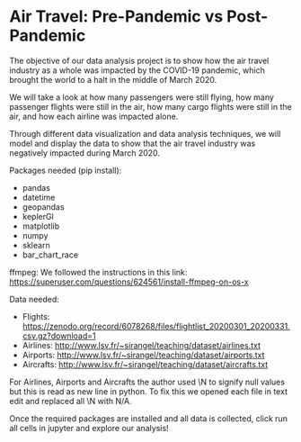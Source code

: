 # Air Travel: Pre-Pandemic vs Post-Pandemic 
The objective of our data analysis project is to show how the air travel industry as a whole was impacted by the COVID-19 pandemic, which brought the world to a halt in the middle of March 2020. 

We will take a look at how many passengers were still flying, how many passenger flights were still in the air, how many cargo flights were still in the air, and how each airline was impacted alone. 

Through different data visualization and data analysis techniques, we will model and display the data to show that the air travel industry was negatively impacted during March 2020. 

Packages needed (pip install):

- pandas
- datetime
- geopandas
- keplerGl
- matplotlib
- numpy
- sklearn
- bar_chart_race

ffmpeg: We followed the instructions in this link: https://superuser.com/questions/624561/install-ffmpeg-on-os-x

Data needed:
- Flights: https://zenodo.org/record/6078268/files/flightlist_20200301_20200331.csv.gz?download=1
- Airlines: http://www.lsv.fr/~sirangel/teaching/dataset/airlines.txt
- Airports: http://www.lsv.fr/~sirangel/teaching/dataset/airports.txt
- Aircrafts: http://www.lsv.fr/~sirangel/teaching/dataset/aircrafts.txt

For Airlines, Airports and Aircrafts the author used \N to signify null values but this is read as new line in python. To fix this we opened each file in text edit and replaced all \N with N/A.

Once the required packages are installed and all data is collected, click run all cells in jupyter and explore our analysis!
